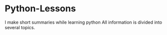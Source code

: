 # Python-Lessons
I make short summaries while learning python
All information is divided into several topics.

